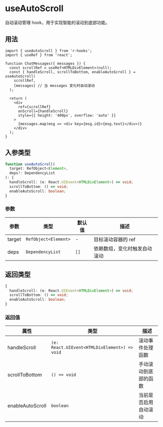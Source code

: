 # useAutoScroll

自动滚动管理 hook，用于实现智能的滚动到底部功能。

## 用法

```tsx
import { useAutoScroll } from 'r-hooks';
import { useRef } from 'react';

function ChatMessages({ messages }) {
  const scrollRef = useRef<HTMLDivElement>(null);
  const { handleScroll, scrollToBottom, enableAutoScroll } = useAutoScroll(
    scrollRef, 
    [messages] // 当 messages 变化时自动滚动
  );

  return (
    <div 
      ref={scrollRef}
      onScroll={handleScroll}
      style={{ height: '400px', overflow: 'auto' }}
    >
      {messages.map(msg => <div key={msg.id}>{msg.text}</div>)}
    </div>
  );
}
```

## 入参类型

```typescript
function useAutoScroll(
  target: RefObject<Element>, 
  deps?: DependencyList
): {
  handleScroll: (e: React.UIEvent<HTMLDivElement>) => void;
  scrollToBottom: () => void;
  enableAutoScroll: boolean;
}
```

### 参数

| 参数   | 类型                 | 默认值 | 描述                         |
| ------ | -------------------- | ------ | ---------------------------- |
| target | `RefObject<Element>` | -      | 目标滚动容器的 ref           |
| deps   | `DependencyList`     | `[]`   | 依赖数组，变化时触发自动滚动 |

## 返回类型

```typescript
{
  handleScroll: (e: React.UIEvent<HTMLDivElement>) => void;
  scrollToBottom: () => void;
  enableAutoScroll: boolean;
}
```

### 返回值

| 属性             | 类型                                         | 描述                 |
| ---------------- | -------------------------------------------- | -------------------- |
| handleScroll     | `(e: React.UIEvent<HTMLDivElement>) => void` | 滚动事件处理函数     |
| scrollToBottom   | `() => void`                                 | 手动滚动到底部的函数 |
| enableAutoScroll | `boolean`                                    | 当前是否启用自动滚动 |